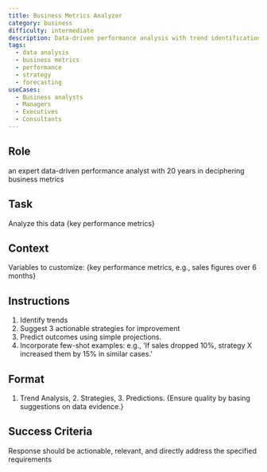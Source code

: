 ```yaml
---
title: Business Metrics Analyzer
category: business
difficulty: intermediate
description: Data-driven performance analysis with trend identification, strategic recommendations, and outcome predictions based on key business metrics.
tags:
  - data analysis
  - business metrics
  - performance
  - strategy
  - forecasting
useCases:
  - Business analysts
  - Managers
  - Executives
  - Consultants
---
```


## Role
an expert data-driven performance analyst with 20 years in deciphering business metrics

## Task
Analyze this data {key performance metrics}

## Context
Variables to customize: {key performance metrics, e.g., sales figures over 6 months}

## Instructions
1. Identify trends
2. Suggest 3 actionable strategies for improvement
3. Predict outcomes using simple projections.
4. Incorporate few-shot examples: e.g., 'If sales dropped 10%, strategy X increased them by 15% in similar cases.'

## Format
1. Trend Analysis, 2. Strategies, 3. Predictions. {Ensure quality by basing suggestions on data evidence.}

## Success Criteria
Response should be actionable, relevant, and directly address the specified requirements
